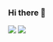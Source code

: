 ### Hi there 👋
<a href="https://jyyyc.tistory.com/" target="_blank"><img src="https://img.shields.io/badge/Tistory-000000?style=flat&logo=Tistory&logoColor=white&link=https://jyyyc.tistory.com/"/></a>
<a href="https://www.instagram.com/jyyy_ee/" target="_blank"><img src="https://img.shields.io/badge/Instagram-E4405F?style=flat&logo=Instagram&logoColor=white&link=https://www.instagram.com/jyyy_ee/"/></a>

<!--
**JiYunee/JiYunee** is a ✨ _special_ ✨ repository because its `README.md` (this file) appears on your GitHub profile.

Here are some ideas to get you started:

- 🔭 I’m currently working on ...
- 🌱 I’m currently learning ...
- 👯 I’m looking to collaborate on ...
- 🤔 I’m looking for help with ...
- 💬 Ask me about ...
- 📫 How to reach me: ...
- 😄 Pronouns: ...
- ⚡ Fun fact: ...
-->
